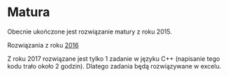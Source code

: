 # Matura
Obecnie ukończone jest rozwiązanie matury z roku 2015.

Rozwiązania z roku <a href='http://maturainformatyka.pl/matura-2016/81-matura-2016-czesc-ii'>2016 </a>

Z roku 2017 rozwiązane jest tylko 1 zadanie w języku C++ (napisanie tego kodu trało około 2 godzin). 
Dlatego zadania będą rozwiązywane w excelu.
